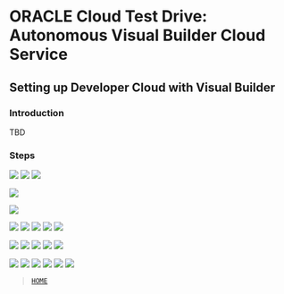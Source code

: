 # ORACLE Cloud Test Drive: Autonomous Visual Builder Cloud Service

## Setting up Developer Cloud with Visual Builder

### Introduction
TBD

### Steps

![](../resources/images/devcs/devcs1.png)
![](../resources/images/devcs/devcs2.png)
![](../resources/images/devcs/devcs3.png)

![](../resources/images/devcs/devcs5.png)

![](../resources/images/devcs/devcs10.png)

![](../resources/images/devcs/devcs11.png)
![](../resources/images/devcs/devcs12.png)
![](../resources/images/devcs/devcs13.png)
![](../resources/images/devcs/devcs14.png)
![](../resources/images/devcs/devcs15.png)

![](../resources/images/devcs/devcs16.png)
![](../resources/images/devcs/devcs17.png)
![](../resources/images/devcs/devcs18.png)
![](../resources/images/devcs/devcs19.png)
![](../resources/images/devcs/devcs20.png)

![](../resources/images/devcs/devcs21.png)
![](../resources/images/devcs/devcs22.png)
![](../resources/images/devcs/devcs23.png)
![](../resources/images/devcs/devcs24.png)
![](../resources/images/devcs/devcs25.png)
![](../resources/images/devcs/devcs26.png)

> [`HOME`](../README.md)
